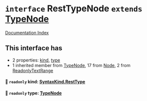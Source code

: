# `interface` RestTypeNode `extends` [TypeNode](../interface.TypeNode/README.md)

[Documentation Index](../README.md)

## This interface has

- 2 properties:
[kind](#-readonly-kind-syntaxkindresttype),
[type](#-readonly-type-typenode)
- 1 inherited member from [TypeNode](../interface.TypeNode/README.md), 17 from [Node](../interface.Node/README.md), 2 from [ReadonlyTextRange](../interface.ReadonlyTextRange/README.md)


#### 📄 `readonly` kind: [SyntaxKind.RestType](../enum.SyntaxKind/README.md#resttype--192)



#### 📄 `readonly` type: [TypeNode](../interface.TypeNode/README.md)



